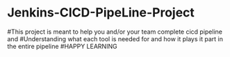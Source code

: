 # Jenkins-CICD-PipeLine-Project
#This project is meant to help you and/or your team complete cicd pipeline and
#Understanding what each tool is needed for and how it plays it part in the entire pipeline
#HAPPY LEARNING 

